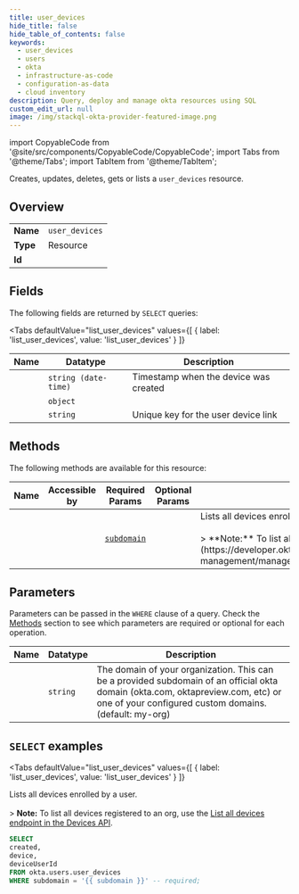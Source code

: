 ```yaml
--- 
title: user_devices
hide_title: false
hide_table_of_contents: false
keywords:
  - user_devices
  - users
  - okta
  - infrastructure-as-code
  - configuration-as-data
  - cloud inventory
description: Query, deploy and manage okta resources using SQL
custom_edit_url: null
image: /img/stackql-okta-provider-featured-image.png
---
```


import CopyableCode from '@site/src/components/CopyableCode/CopyableCode';
import Tabs from '@theme/Tabs';
import TabItem from '@theme/TabItem';

Creates, updates, deletes, gets or lists a <code>user_devices</code> resource.

## Overview
<table><tbody>
<tr><td><b>Name</b></td><td><code>user_devices</code></td></tr>
<tr><td><b>Type</b></td><td>Resource</td></tr>
<tr><td><b>Id</b></td><td><CopyableCode code="okta.users.user_devices" /></td></tr>
</tbody></table>

## Fields

The following fields are returned by `SELECT` queries:

<Tabs
    defaultValue="list_user_devices"
    values={[
        { label: 'list_user_devices', value: 'list_user_devices' }
    ]}
>
<TabItem value="list_user_devices">

<table>
<thead>
    <tr>
    <th>Name</th>
    <th>Datatype</th>
    <th>Description</th>
    </tr>
</thead>
<tbody>
<tr>
    <td><CopyableCode code="created" /></td>
    <td><code>string (date-time)</code></td>
    <td>Timestamp when the device was created</td>
</tr>
<tr>
    <td><CopyableCode code="device" /></td>
    <td><code>object</code></td>
    <td></td>
</tr>
<tr>
    <td><CopyableCode code="deviceUserId" /></td>
    <td><code>string</code></td>
    <td>Unique key for the user device link</td>
</tr>
</tbody>
</table>
</TabItem>
</Tabs>

## Methods

The following methods are available for this resource:

<table>
<thead>
    <tr>
    <th>Name</th>
    <th>Accessible by</th>
    <th>Required Params</th>
    <th>Optional Params</th>
    <th>Description</th>
    </tr>
</thead>
<tbody>
<tr>
    <td><a href="#list_user_devices"><CopyableCode code="list_user_devices" /></a></td>
    <td><CopyableCode code="select" /></td>
    <td><a href="#parameter-subdomain"><code>subdomain</code></a></td>
    <td></td>
    <td>Lists all devices enrolled by a user.<br /><br />&gt; **Note:** To list all devices registered to an org, use the [List all devices endpoint in the Devices API](https://developer.okta.com/docs/apihttps://developer.okta.com/docs/apihttps://developer.okta.com/docs/apihttps://developer.okta.com/docs/api/openapi/okta-management/management/tag/Device/#tag/Device/operation/listDevices).</td>
</tr>
</tbody>
</table>

## Parameters

Parameters can be passed in the `WHERE` clause of a query. Check the [Methods](#methods) section to see which parameters are required or optional for each operation.

<table>
<thead>
    <tr>
    <th>Name</th>
    <th>Datatype</th>
    <th>Description</th>
    </tr>
</thead>
<tbody>
<tr id="parameter-subdomain">
    <td><CopyableCode code="subdomain" /></td>
    <td><code>string</code></td>
    <td>The domain of your organization. This can be a provided subdomain of an official okta domain (okta.com, oktapreview.com, etc) or one of your configured custom domains. (default: my-org)</td>
</tr>
</tbody>
</table>

## `SELECT` examples

<Tabs
    defaultValue="list_user_devices"
    values={[
        { label: 'list_user_devices', value: 'list_user_devices' }
    ]}
>
<TabItem value="list_user_devices">

Lists all devices enrolled by a user.<br /><br />&gt; **Note:** To list all devices registered to an org, use the [List all devices endpoint in the Devices API](https://developer.okta.com/docs/apihttps://developer.okta.com/docs/apihttps://developer.okta.com/docs/apihttps://developer.okta.com/docs/api/openapi/okta-management/management/tag/Device/#tag/Device/operation/listDevices).

```sql
SELECT
created,
device,
deviceUserId
FROM okta.users.user_devices
WHERE subdomain = '{{ subdomain }}' -- required;
```
</TabItem>
</Tabs>
